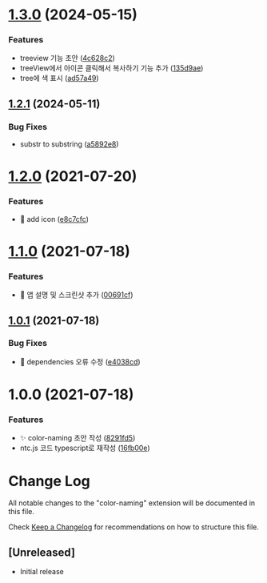 # [1.3.0](https://github.com/divlook/vscode-color-naming/compare/v1.2.1...v1.3.0) (2024-05-15)


### Features

* treeview 기능 초안 ([4c628c2](https://github.com/divlook/vscode-color-naming/commit/4c628c20f908c8f3144abfba3171224b3e8f45e2))
* treeView에서 아이콘 클릭해서 복사하기 기능 추가 ([135d9ae](https://github.com/divlook/vscode-color-naming/commit/135d9aedcf4e13c288786b02627f917952284082))
* tree에 색 표시 ([ad57a49](https://github.com/divlook/vscode-color-naming/commit/ad57a497e5ac09a47f17ef15584c4259e22f78e5))

## [1.2.1](https://github.com/divlook/vscode-color-naming/compare/v1.2.0...v1.2.1) (2024-05-11)


### Bug Fixes

* substr to substring ([a5892e8](https://github.com/divlook/vscode-color-naming/commit/a5892e81d4b4d5a062ae31c5992256514a2d3a73))

# [1.2.0](https://github.com/divlook/vscode-color-naming/compare/v1.1.0...v1.2.0) (2021-07-20)


### Features

* :art: add icon ([e8c7cfc](https://github.com/divlook/vscode-color-naming/commit/e8c7cfc2392baaf2fb01adaa2cd7bd8bb72dbd7d))

# [1.1.0](https://github.com/divlook/vscode-color-naming/compare/v1.0.1...v1.1.0) (2021-07-18)


### Features

* :memo: 앱 설명 및 스크린샷 추가 ([00691cf](https://github.com/divlook/vscode-color-naming/commit/00691cf6b18c044888853a5bd023bb4a801f4d48))

## [1.0.1](https://github.com/divlook/vscode-color-naming/compare/v1.0.0...v1.0.1) (2021-07-18)


### Bug Fixes

* :bug: dependencies 오류 수정 ([e4038cd](https://github.com/divlook/vscode-color-naming/commit/e4038cd0b76c49b1321a672446e288d876962ee5))

# 1.0.0 (2021-07-18)


### Features

* :sparkles: color-naming 초안 작성 ([8291fd5](https://github.com/divlook/vscode-color-naming/commit/8291fd52e2301eadaefc13dd0cbad7acc03681e6))
* ntc.js 코드 typescript로 재작성 ([16fb00e](https://github.com/divlook/vscode-color-naming/commit/16fb00ebe0dd41176402d504ca327d1e5d3218df))

# Change Log

All notable changes to the "color-naming" extension will be documented in this file.

Check [Keep a Changelog](http://keepachangelog.com/) for recommendations on how to structure this file.

## [Unreleased]

- Initial release

